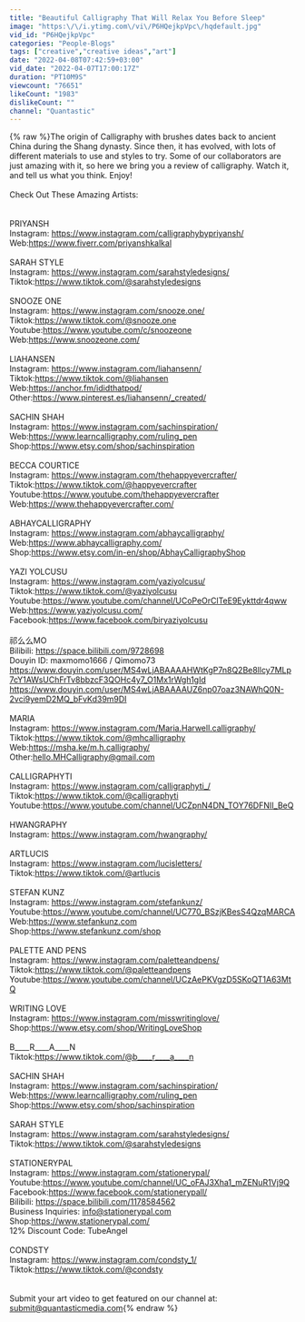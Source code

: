 ```yaml
---
title: "Beautiful Calligraphy That Will Relax You Before Sleep"
image: "https:\/\/i.ytimg.com\/vi\/P6HQejkpVpc\/hqdefault.jpg"
vid_id: "P6HQejkpVpc"
categories: "People-Blogs"
tags: ["creative","creative ideas","art"]
date: "2022-04-08T07:42:59+03:00"
vid_date: "2022-04-07T17:00:17Z"
duration: "PT10M9S"
viewcount: "76651"
likeCount: "1983"
dislikeCount: ""
channel: "Quantastic"
---
```

{% raw %}The origin of Calligraphy with brushes dates back to ancient China during the Shang dynasty. Since then, it has evolved, with lots of different materials to use and styles to try. Some of our collaborators are just amazing with it, so here we bring you a review of calligraphy. Watch it, and tell us what you think. Enjoy!<br /><br />Check Out These Amazing Artists:<br /><br /><br />PRIYANSH<br />Instagram: <a rel="nofollow" target="blank" href="https://www.instagram.com/calligraphybypriyansh/">https://www.instagram.com/calligraphybypriyansh/</a><br />Web:<a rel="nofollow" target="blank" href="https://www.fiverr.com/priyanshkalkal">https://www.fiverr.com/priyanshkalkal</a><br /><br />SARAH STYLE<br />Instagram: <a rel="nofollow" target="blank" href="https://www.instagram.com/sarahstyledesigns/">https://www.instagram.com/sarahstyledesigns/</a><br />Tiktok:<a rel="nofollow" target="blank" href="https://www.tiktok.com/@sarahstyledesigns">https://www.tiktok.com/@sarahstyledesigns</a><br /><br />SNOOZE ONE<br />Instagram: <a rel="nofollow" target="blank" href="https://www.instagram.com/snooze.one/">https://www.instagram.com/snooze.one/</a><br />Tiktok:<a rel="nofollow" target="blank" href="https://www.tiktok.com/@snooze.one">https://www.tiktok.com/@snooze.one</a><br />Youtube:<a rel="nofollow" target="blank" href="https://www.youtube.com/c/snoozeone">https://www.youtube.com/c/snoozeone</a><br />Web:<a rel="nofollow" target="blank" href="https://www.snoozeone.com/">https://www.snoozeone.com/</a><br /><br />LIAHANSEN<br />Instagram: <a rel="nofollow" target="blank" href="https://www.instagram.com/liahansenn/">https://www.instagram.com/liahansenn/</a> <br />Tiktok:<a rel="nofollow" target="blank" href="https://www.tiktok.com/@liahansen">https://www.tiktok.com/@liahansen</a><br />Web:<a rel="nofollow" target="blank" href="https://anchor.fm/ididthatpod/">https://anchor.fm/ididthatpod/</a><br />Other:<a rel="nofollow" target="blank" href="https://www.pinterest.es/liahansenn/_created/">https://www.pinterest.es/liahansenn/_created/</a> <br /><br />SACHIN SHAH<br />Instagram: <a rel="nofollow" target="blank" href="https://www.instagram.com/sachinspiration/">https://www.instagram.com/sachinspiration/</a><br />Web:<a rel="nofollow" target="blank" href="https://www.learncalligraphy.com/ruling_pen">https://www.learncalligraphy.com/ruling_pen</a><br />Shop:<a rel="nofollow" target="blank" href="https://www.etsy.com/shop/sachinspiration">https://www.etsy.com/shop/sachinspiration</a><br /><br />BECCA COURTICE<br />Instagram: <a rel="nofollow" target="blank" href="https://www.instagram.com/thehappyevercrafter/">https://www.instagram.com/thehappyevercrafter/</a><br />Tiktok:<a rel="nofollow" target="blank" href="https://www.tiktok.com/@happyevercrafter">https://www.tiktok.com/@happyevercrafter</a><br />Youtube:<a rel="nofollow" target="blank" href="https://www.youtube.com/thehappyevercrafter">https://www.youtube.com/thehappyevercrafter</a><br />Web:<a rel="nofollow" target="blank" href="https://www.thehappyevercrafter.com/">https://www.thehappyevercrafter.com/</a><br /><br />ABHAYCALLIGRAPHY<br />Instagram: <a rel="nofollow" target="blank" href="https://www.instagram.com/abhaycalligraphy/">https://www.instagram.com/abhaycalligraphy/</a><br />Web:<a rel="nofollow" target="blank" href="https://www.abhaycalligraphy.com/">https://www.abhaycalligraphy.com/</a><br />Shop:<a rel="nofollow" target="blank" href="https://www.etsy.com/in-en/shop/AbhayCalligraphyShop">https://www.etsy.com/in-en/shop/AbhayCalligraphyShop</a><br /><br />YAZI YOLCUSU<br />Instagram: <a rel="nofollow" target="blank" href="https://www.instagram.com/yaziyolcusu/">https://www.instagram.com/yaziyolcusu/</a><br />Tiktok:<a rel="nofollow" target="blank" href="https://www.tiktok.com/@yaziyolcusu">https://www.tiktok.com/@yaziyolcusu</a><br />Youtube:<a rel="nofollow" target="blank" href="https://www.youtube.com/channel/UCoPeOrClTeE9Eykttdr4qww">https://www.youtube.com/channel/UCoPeOrClTeE9Eykttdr4qww</a><br />Web:<a rel="nofollow" target="blank" href="https://www.yaziyolcusu.com/">https://www.yaziyolcusu.com/</a><br />Facebook:<a rel="nofollow" target="blank" href="https://www.facebook.com/biryaziyolcusu">https://www.facebook.com/biryaziyolcusu</a><br /><br />祁么么MO<br />Bilibili: <a rel="nofollow" target="blank" href="https://space.bilibili.com/9728698">https://space.bilibili.com/9728698</a><br />Douyin ID: maxmomo1666 / Qimomo73<br /><a rel="nofollow" target="blank" href="https://www.douyin.com/user/MS4wLjABAAAAHWtKgP7n8Q2Be8llcy7MLp7cY1AWsUChFrTv8bbzcF3QOHc4y7_O1Mx1rWgh1gId">https://www.douyin.com/user/MS4wLjABAAAAHWtKgP7n8Q2Be8llcy7MLp7cY1AWsUChFrTv8bbzcF3QOHc4y7_O1Mx1rWgh1gId</a><br /><a rel="nofollow" target="blank" href="https://www.douyin.com/user/MS4wLjABAAAAUZ6np07oaz3NAWhQ0N-2vci9yemD2MQ_bFvKd39m9DI">https://www.douyin.com/user/MS4wLjABAAAAUZ6np07oaz3NAWhQ0N-2vci9yemD2MQ_bFvKd39m9DI</a><br /><br />MARIA<br />Instagram: <a rel="nofollow" target="blank" href="https://www.instagram.com/Maria.Harwell.calligraphy/">https://www.instagram.com/Maria.Harwell.calligraphy/</a><br />Tiktok:<a rel="nofollow" target="blank" href="https://www.tiktok.com/@mhcalligraphy">https://www.tiktok.com/@mhcalligraphy</a><br />Web:<a rel="nofollow" target="blank" href="https://msha.ke/m.h.calligraphy/">https://msha.ke/m.h.calligraphy/</a><br />Other:hello.MHCalligraphy@gmail.com<br /><br />CALLIGRAPHYTI<br />Instagram: <a rel="nofollow" target="blank" href="https://www.instagram.com/calligraphyti_/">https://www.instagram.com/calligraphyti_/</a><br />Tiktok:<a rel="nofollow" target="blank" href="https://www.tiktok.com/@calligraphyti">https://www.tiktok.com/@calligraphyti</a><br />Youtube:<a rel="nofollow" target="blank" href="https://www.youtube.com/channel/UCZpnN4DN_TOY76DFNII_BeQ">https://www.youtube.com/channel/UCZpnN4DN_TOY76DFNII_BeQ</a><br /><br />HWANGRAPHY<br />Instagram: <a rel="nofollow" target="blank" href="https://www.instagram.com/hwangraphy/">https://www.instagram.com/hwangraphy/</a><br /><br />ARTLUCIS<br />Instagram: <a rel="nofollow" target="blank" href="https://www.instagram.com/lucisletters/">https://www.instagram.com/lucisletters/</a><br />Tiktok:<a rel="nofollow" target="blank" href="https://www.tiktok.com/@artlucis">https://www.tiktok.com/@artlucis</a><br /><br />STEFAN KUNZ<br />Instagram: <a rel="nofollow" target="blank" href="https://www.instagram.com/stefankunz/">https://www.instagram.com/stefankunz/</a><br />Youtube:<a rel="nofollow" target="blank" href="https://www.youtube.com/channel/UC770_BSzjKBesS4QzqMARCA">https://www.youtube.com/channel/UC770_BSzjKBesS4QzqMARCA</a><br />Web:<a rel="nofollow" target="blank" href="https://www.stefankunz.com">https://www.stefankunz.com</a><br />Shop:<a rel="nofollow" target="blank" href="https://www.stefankunz.com/shop">https://www.stefankunz.com/shop</a><br /><br />PALETTE AND PENS<br />Instagram: <a rel="nofollow" target="blank" href="https://www.instagram.com/paletteandpens/">https://www.instagram.com/paletteandpens/</a><br />Tiktok:<a rel="nofollow" target="blank" href="https://www.tiktok.com/@paletteandpens">https://www.tiktok.com/@paletteandpens</a><br />Youtube:<a rel="nofollow" target="blank" href="https://www.youtube.com/channel/UCzAePKVgzD5SKoQT1A63MtQ">https://www.youtube.com/channel/UCzAePKVgzD5SKoQT1A63MtQ</a><br /><br />WRITING LOVE<br />Instagram: <a rel="nofollow" target="blank" href="https://www.instagram.com/misswritinglove/">https://www.instagram.com/misswritinglove/</a><br />Shop:<a rel="nofollow" target="blank" href="https://www.etsy.com/shop/WritingLoveShop">https://www.etsy.com/shop/WritingLoveShop</a><br /><br />B____R____A____N<br />Tiktok:<a rel="nofollow" target="blank" href="https://www.tiktok.com/@b____r____a____n">https://www.tiktok.com/@b____r____a____n</a><br /><br />SACHIN SHAH<br />Instagram: <a rel="nofollow" target="blank" href="https://www.instagram.com/sachinspiration/">https://www.instagram.com/sachinspiration/</a><br />Web:<a rel="nofollow" target="blank" href="https://www.learncalligraphy.com/ruling_pen">https://www.learncalligraphy.com/ruling_pen</a><br />Shop:<a rel="nofollow" target="blank" href="https://www.etsy.com/shop/sachinspiration">https://www.etsy.com/shop/sachinspiration</a><br /><br />SARAH STYLE<br />Instagram: <a rel="nofollow" target="blank" href="https://www.instagram.com/sarahstyledesigns/">https://www.instagram.com/sarahstyledesigns/</a><br />Tiktok:<a rel="nofollow" target="blank" href="https://www.tiktok.com/@sarahstyledesigns">https://www.tiktok.com/@sarahstyledesigns</a><br /><br />STATIONERYPAL<br />Instagram: <a rel="nofollow" target="blank" href="https://www.instagram.com/stationerypal/">https://www.instagram.com/stationerypal/</a><br />Youtube:<a rel="nofollow" target="blank" href="https://www.youtube.com/channel/UC_oFAJ3Xha1_mZENuR1Vj9Q">https://www.youtube.com/channel/UC_oFAJ3Xha1_mZENuR1Vj9Q</a><br />Facebook:<a rel="nofollow" target="blank" href="https://www.facebook.com/stationerypall/">https://www.facebook.com/stationerypall/</a> <br />Bilibili: <a rel="nofollow" target="blank" href="https://space.bilibili.com/1178584562">https://space.bilibili.com/1178584562</a><br />Business Inquiries: info@stationerypal.com<br />Shop:<a rel="nofollow" target="blank" href="https://www.stationerypal.com/">https://www.stationerypal.com/</a><br />12% Discount Code: TubeAngel<br /><br />CONDSTY<br />Instagram: <a rel="nofollow" target="blank" href="https://www.instagram.com/condsty_1/">https://www.instagram.com/condsty_1/</a><br />Tiktok:<a rel="nofollow" target="blank" href="https://www.tiktok.com/@condsty">https://www.tiktok.com/@condsty</a><br /><br /><br />Submit your art video to get featured on our channel at: submit@quantasticmedia.com{% endraw %}
